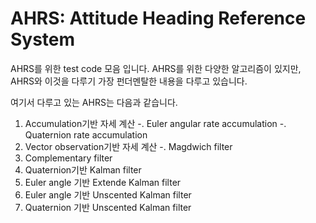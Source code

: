 # AHRS: Attitude Heading Reference System 
AHRS를 위한 test code 모음 입니다.
AHRS를 위한 다양한 알고리즘이 있지만, AHRS와 이것을 다루기 가장 펀더멘탈한 내용을 다루고 있습니다.

여기서 다루고 있는 AHRS는 다음과 같습니다.
1) Accumulation기반 자세 계산
-. Euler angular rate accumulation
-. Quaternion rate accumulation
2) Vector observation기반 자세 계산
-. Magdwich filter
3) Complementary filter
4) Quaternion기반 Kalman filter
5) Euler angle 기반 Extende Kalman filter
6) Euler angle 기반 Unscented Kalman filter
7) Quaternion 기반 Unscented Kalman filter 

